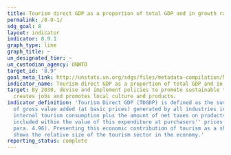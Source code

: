 ```yaml
---
title: Tourism direct GDP as a proportion of total GDP and in growth rate
permalink: /8-9-1/
sdg_goal: 8
layout: indicator
indicator: 8.9.1
graph_type: line
graph_title: ~
un_designated_tier: ~
un_custodian_agency: UNWTO
target_id: '8.9'
goal_meta_link: http://unstats.un.org/sdgs/files/metadata-compilation/Metadata-Goal-8.pdf
indicator_name: Tourism direct GDP as a proportion of total GDP and in growth rate
target: By 2030, devise and implement policies to promote sustainable tourism that
  creates jobs and promotes local culture and products.
indicator_definition: 'Tourism Direct GDP (TDGDP) is defined as the sum of the part
  of gross value added (at basic prices) generated by all industries in response to
  internal tourism consumption plus the amount of net taxes on products and imports
  included within the value of this expenditure at purchasers'' prices (TSA: RMF 2008
  para. 4.96). Presenting this economic contribution of tourism as a share of GDP
  shows the relative size of the tourism sector in the economy.'
reporting_status: complete
---
```

